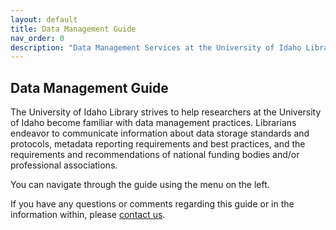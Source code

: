 ```yaml
---
layout: default
title: Data Management Guide
nav_order: 0
description: "Data Management Services at the University of Idaho Library"
---
```


## Data Management Guide

The University of Idaho Library strives to help researchers at the University of
 Idaho become familiar with data management practices. Librarians endeavor to
  communicate information about data storage standards and protocols, metadata
   reporting requirements and best practices, and the requirements and
    recommendations of national funding bodies and/or professional associations.

You can navigate through the guide using the menu on the left.  

If you have any questions or comments regarding this guide or in the information
 within, please [contact us](./guide/contact).
